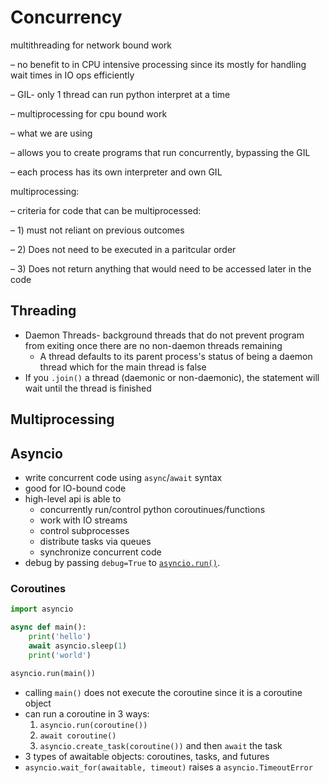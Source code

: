# Concurrency

multithreading for network bound work

–	no benefit to in CPU intensive processing since its mostly for handling wait times in IO ops efficiently

–	GIL- only 1 thread can run python interpret at a time

–	multiprocessing for cpu bound work

–	what we are using

–	allows you to create programs that run concurrently, bypassing the GIL 

–	each process has its own interpreter and own GIL 

multiprocessing:

–	criteria for code that can be multiprocessed:

–	1) must not reliant on previous outcomes

–	2) Does not need to be executed in a paritcular order

–	3) Does not return anything that would need to be accessed later in the code

## Threading

- Daemon Threads- background threads that do not prevent program from exiting once there are no non-daemon threads remaining
  - A thread defaults to its parent process's status of being a daemon thread which for the main thread is false
- If you `.join()` a thread (daemonic or non-daemonic), the statement will wait until the thread is finished


## Multiprocessing

## Asyncio

- write concurrent code using `async`/`await` syntax
- good for IO-bound code
- high-level api is able to 
  - concurrently run/control python coroutinues/functions
  - work with IO streams
  - control subprocesses
  - distribute tasks via queues
  - synchronize concurrent code
- debug by passing `debug=True` to [`asyncio.run()`](https://docs.python.org/3/library/asyncio-task.html#asyncio.run).

### Coroutines

``` python
import asyncio

async def main():
	print('hello')
	await asyncio.sleep(1)
	print('world')

asyncio.run(main())
```

- calling `main()` does not execute the coroutine since it is a coroutine object
- can run a coroutine in 3 ways:
  1. `asyncio.run(coroutine())`
  2. `await coroutine()`
  3. `asyncio.create_task(coroutine())` and then `await` the task
- 3 types of awaitable objects: coroutines, tasks, and futures
- `asyncio.wait_for(awaitable, timeout)` raises a `asyncio.TimeoutError` 

